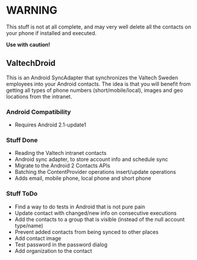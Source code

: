 # WARNING
This stuff is not at all complete, and may very well delete all the contacts on your phone if installed and executed.

**Use with caution!**

## ValtechDroid
This is an Android SyncAdapter that synchronizes the Valtech Sweden employees into your Android contacts.
The idea is that you will benefit from getting all types of phone numbers (short/mobile/local), images and geo locations from the intranet.

### Android Compatibility
* Requires Android 2.1-update1

### Stuff Done
* Reading the Valtech intranet contacts
* Android sync adapter, to store account info and schedule sync
* Migrate to the Android 2 Contacts APIs
* Batching the ContentProvider operations insert/update operations
* Adds email, mobile phone, local phone and short phone

### Stuff ToDo
* Find a way to do tests in Android that is not pure pain
* Update contact with changed/new info on consecutive executions
* Add the contacts to a group that is visible (instead of the null account type/name)
* Prevent added contacts from being synced to other places
* Add contact image
* Test password in the password dialog
* Add organization to the contact